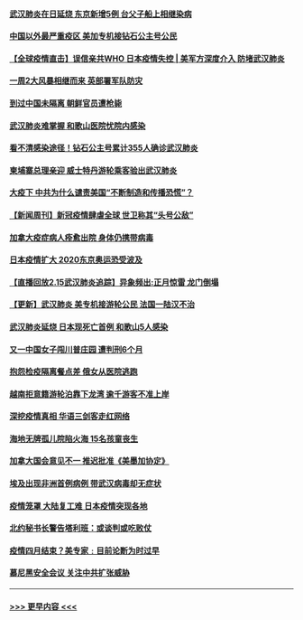 #### [武汉肺炎在日延烧 东京新增5例 台父子船上相继染病](../pages/prog202/a102778538.md?t=02161844) 
#### [中国以外最严重疫区 美加专机接钻石公主号公民](../pages/prog202/a102778473.md?t=02161844) 
#### [【全球疫情直击】误信亲共WHO 日本疫情失控 | 美军方深度介入 防堵武汉肺炎](../pages/prog202/a102778478.md?t=02161844) 
#### [一周2大风暴相继而来 英部署军队防灾](../pages/prog202/a102778447.md?t=02161844) 
#### [到过中国未隔离 朝鲜官员遭枪毙](../pages/prog202/a102778383.md?t=02161844) 
#### [武汉肺炎难掌握 和歌山医院忧院内感染](../pages/prog202/a102778376.md?t=02161844) 
#### [看不清感染途径！钻石公主号累计355人确诊武汉肺炎](../pages/prog202/a102778335.md?t=02161844) 
#### [柬埔寨总理亲迎 威士特丹游轮乘客验出武汉肺炎](../pages/prog202/a102777842.md?t=02161844) 
#### [大疫下 中共为什么谴责美国“不断制造和传播恐慌”？](../pages/prog202/a102778285.md?t=02161844) 
#### [【新闻周刊】新冠疫情肆虐全球 世卫称其“头号公敌”](../pages/prog202/a102778196.md?t=02161844) 
#### [加拿大疫症病人痊愈出院 身体仍携带病毒](../pages/prog202/a102778061.md?t=02161844) 
#### [日本疫情扩大 2020东京奥运恐受波及](../pages/prog202/a102778049.md?t=02161844) 
#### [【直播回放2.15武汉肺炎追踪】异象频出:正月惊雷 龙门倒塌](../pages/prog202/a102777974.md?t=02161844) 
#### [【更新】武汉肺炎 美专机接游轮公民 法国一陆汉不治](../pages/prog202/a102770740.md?t=02161844) 
#### [武汉肺炎延烧 日本现死亡首例 和歌山5人感染](../pages/prog202/a102777815.md?t=02161844) 
#### [又一中国女子闯川普庄园 遭判刑6个月](../pages/prog202/a102777673.md?t=02161844) 
#### [抱怨检疫隔离餐点差 俄女从医院逃跑](../pages/prog202/a102777667.md?t=02161844) 
#### [越南拒意籍游轮泊靠下龙湾 逾千游客不准上岸](../pages/prog202/a102777646.md?t=02161844) 
#### [深挖疫情真相 华语三剑客走红网络](../pages/prog202/a102777624.md?t=02161844) 
#### [海地无牌孤儿院陷火海 15名孩童丧生](../pages/prog202/a102777620.md?t=02161844) 
#### [加拿大国会意见不一 推迟批准《美墨加协定》](../pages/prog202/a102777575.md?t=02161844) 
#### [埃及出现非洲首例病例 带武汉病毒却无症状](../pages/prog202/a102777559.md?t=02161844) 
#### [疫情笼罩 大陆复工难 日本疫情突现各地](../pages/prog202/a102777455.md?t=02161844) 
#### [北约秘书长警告塔利班：或谈判或吃败仗](../pages/prog202/a102777442.md?t=02161844) 
#### [疫情四月结束？美专家﹕目前论断为时过早](../pages/prog202/a102777248.md?t=02161844) 
#### [慕尼黑安全会议 关注中共扩张威胁](../pages/prog202/a102777254.md?t=02161844) 

----
#### [ >>> 更早内容 <<< ](../indexes/prog202-earlier.md)
